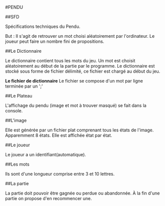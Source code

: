 #PENDU

##SFD

Spécifications techniques du Pendu.

But : Il s'agit de retrouver un mot choisi aléatoirement par l'ordinateur. Le joueur peut faire un nombre fini de propositions.

##Le Dictionnaire

Le dictionnaire contient tous les mots du jeu. Un mot est choisit aléatoirement au début de la partie par le programme.
Le dictionnaire est stocké sous forme de fichier délimité, ce fichier est chargé au début du jeu.

**Le fichier de dictionnaire**
Le fichier se compose d'un mot par ligne terminée par un ';'

##Le Plateau

L'affichage du pendu (image et mot à trouver masqué) se fait dans la console.

##L'image

Elle est générée par un fichier plat comprenant tous les états de l'image. Apparemment 8 états.
Elle est affichée état par état.

##Le joueur

Le joueur a un identifiant(automatique). 

##Les mots

Ils sont d'une longueur comprise entre 3 et 10 lettres.

##La partie

La partie doit pouvoir être gagnée ou perdue ou abandonnée. À la fin d'une partie on propose d'en recommencer une. 
